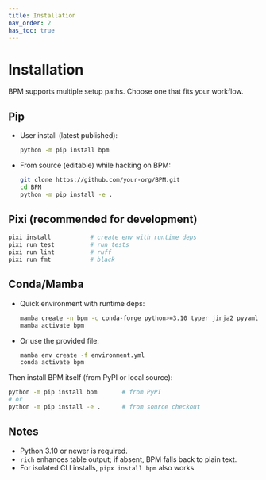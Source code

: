 ```yaml
---
title: Installation
nav_order: 2
has_toc: true
---
```


# Installation

BPM supports multiple setup paths. Choose one that fits your workflow.

## Pip

- User install (latest published):
  ```bash
  python -m pip install bpm
  ```

- From source (editable) while hacking on BPM:
  ```bash
  git clone https://github.com/your-org/BPM.git
  cd BPM
  python -m pip install -e .
  ```

## Pixi (recommended for development)

```bash
pixi install           # create env with runtime deps
pixi run test          # run tests
pixi run lint          # ruff
pixi run fmt           # black
```

## Conda/Mamba

- Quick environment with runtime deps:
  ```bash
  mamba create -n bpm -c conda-forge python>=3.10 typer jinja2 pyyaml rich
  mamba activate bpm
  ```

- Or use the provided file:
  ```bash
  mamba env create -f environment.yml
  conda activate bpm
  ```

Then install BPM itself (from PyPI or local source):
```bash
python -m pip install bpm       # from PyPI
# or
python -m pip install -e .      # from source checkout
```

## Notes

- Python 3.10 or newer is required.
- `rich` enhances table output; if absent, BPM falls back to plain text.
- For isolated CLI installs, `pipx install bpm` also works.

